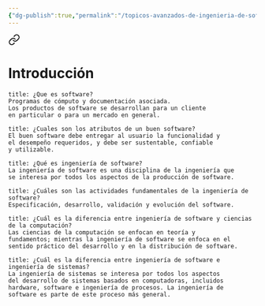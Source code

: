```yaml
---
{"dg-publish":true,"permalink":"/topicos-avanzados-de-ingenieria-de-software/topicos-avanzados-de-ingenieria-de-software/"}
---
```



<div class="transclusion internal-embed is-loaded"><a class="markdown-embed-link" href="/ingenieria-de-software/introduccion/" aria-label="Open link"><svg xmlns="http://www.w3.org/2000/svg" width="24" height="24" viewBox="0 0 24 24" fill="none" stroke="currentColor" stroke-width="2" stroke-linecap="round" stroke-linejoin="round" class="svg-icon lucide-link"><path d="M10 13a5 5 0 0 0 7.54.54l3-3a5 5 0 0 0-7.07-7.07l-1.72 1.71"></path><path d="M14 11a5 5 0 0 0-7.54-.54l-3 3a5 5 0 0 0 7.07 7.07l1.71-1.71"></path></svg></a><div class="markdown-embed">





# Introducción

```ad-summary
title: ¿Que es software?
Programas de cómputo y documentación asociada.  
Los productos de software se desarrollan para un cliente  
en particular o para un mercado en general.

```

```ad-summary
title: ¿Cuales son los atributos de un buen software?
El buen software debe entregar al usuario la funcionalidad y  
el desempeño requeridos, y debe ser sustentable, confiable  
y utilizable.
```

```ad-summary
title: ¿Qué es ingeniería de software?
La ingeniería de software es una disciplina de la ingeniería que  
se interesa por todos los aspectos de la producción de software.

```

```ad-question
title: ¿Cuáles son las actividades fundamentales de la ingeniería de software?
Especificación, desarrollo, validación y evolución del software.

```

```ad-question
title: ¿Cuál es la diferencia entre ingeniería de software y ciencias de la computación?
Las ciencias de la computación se enfocan en teoría y  
fundamentos; mientras la ingeniería de software se enfoca en el  
sentido práctico del desarrollo y en la distribución de software.
```

```ad-question
title: ¿Cuál es la diferencia entre ingeniería de software e ingeniería de sistemas?
La ingeniería de sistemas se interesa por todos los aspectos  
del desarrollo de sistemas basados en computadoras, incluidos  
hardware, software e ingeniería de procesos. La ingeniería de  
software es parte de este proceso más general.

```


</div></div>
